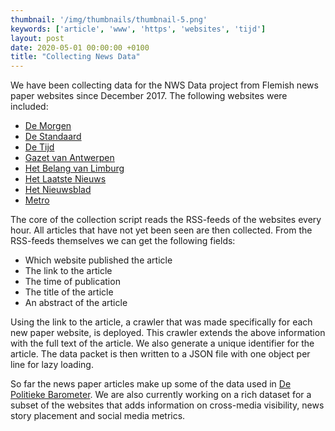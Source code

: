 ```yaml
---
thumbnail: '/img/thumbnails/thumbnail-5.png'
keywords: ['article', 'www', 'https', 'websites', 'tijd']
layout: post
date: 2020-05-01 00:00:00 +0100
title: "Collecting News Data"
---
```


We have been collecting data for the NWS Data project from Flemish news paper websites since December 2017. The following websites were included:


- [De Morgen](https://www.demorgen.be/)
- [De Standaard](https://www.standaard.be/)
- [De Tijd](https://www.tijd.be/)
- [Gazet van Antwerpen](https://www.gva.be/)
- [Het Belang van Limburg](https://www.hbvl.be/)
- [Het Laatste Nieuws](https://www.hln.be/)
- [Het Nieuwsblad](https://www.nieuwsblad.be/)
- [Metro](https://nl.metrotime.be/)

The core of the collection script reads the RSS-feeds of the websites every hour. All articles that have not yet been
seen are then collected. From the RSS-feeds themselves we can get the following fields:


- Which website published the article
- The link to the article
- The time of publication
- The title of the article
- An abstract of the article

Using the link to the article, a crawler that was made specifically for each new paper website, is deployed. This 
crawler extends the above information with the full text of the article. We also generate a unique identifier for the
article. The data packet is then written to a JSON file with one object per line for lazy loading.

So far the news paper articles make up some of the data used in 
[De Politieke Barometer](https://www.politiekebarometer.be/). We are also currently working on a rich dataset for a 
subset of the websites that adds information on cross-media visibility, news story placement and social media metrics. 
